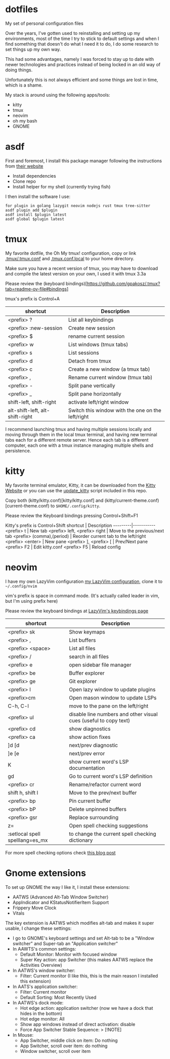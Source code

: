 # dotfiles

My set of personal configuration files

Over the years, I've gotten used to reinstalling and setting up my environments, most of the time I try to stick to 
default settings and when I find something that doesn't do what I need it to do, I do some research to set things up 
my own way.

This had some advantages, namely I was forced to stay up to date with newer technologies and practices instead of 
being locked in an old way of doing things.

Unfortunately this is not always efficient and some things are lost in time, which is a shame.

My stack is around using the following apps/tools:
- kitty
- tmux
- neovim
- oh my bash
- GNOME

# asdf

First and foremost, I install this package manager following the instructions from [their website](https://asdf-vm.com/guide/getting-started.html)
- Install dependencies
- Clone repo
- Install helper for my shell (currently trying fish)

I then install the software I use:

```fish
for plugin in golang lazygit neovim nodejs rust tmux tree-sitter
asdf plugin add $plugin
asdf install $plugin latest
asdf global $plugin latest
```
# tmux

My favorite dotfile, the Oh My tmux! configuration, copy or link [.tmux/.tmux.conf](.tmux/.tmux.conf) and [.tmux.conf.local](.tmux.local) to your home directory.

Make sure you have a recent version of tmux, you may have to download and compile the latest version on your own, I used it with tmux 3.3a

Please review the (keyboard bindings)[https://github.com/gpakosz/.tmux?tab=readme-ov-file#bindings]

tmux's prefix is Control+A

shortcut   | Description
-----------|-----------
\<prefix> ? | List all keybindings
\<prefix> :new-session | Create new session
\<prefix> $ | rename current session
\<prefix> w | List windows (tmux tabs)
\<prefix> s | List sessions
\<prefix> d | Detach from tmux
\<prefix> c | Create a new window (a tmux tab)
\<prefix> , | Rename current window (tmux tab)
\<prefix> - | Split pane vertically
\<prefix> _ | Split pane horizontally
shift-left, shift-right | activate left/right window
alt-shift-left, alt-shift-right | Switch this window with the one on the left/right 

I recommend launching tmux and having multiple sessions locally and moving through them in the local tmux terminal,
and having new terminal tabs each for a different remote server. Hence each tab is a different computer, each one
with a tmux instance managing multiple shells and persistence.

# kitty

My favorite terminal emulator, Kitty, it can be downloaded from the [Kitty Website](https://sw.kovidgoyal.net/kitty/binary/) or you can use the [update_kitty](/update_kitty) script included in this repo.

Copy both (kitty/kitty.conf)[kitty/kitty.conf] and (kitty/current-theme.conf)[current-theme.conf) to `$HOME/.config/kitty`.

Please review the Keyboard bindings pressing Control+Shift+F1

Kitty's prefix is Control+Shift
shortcut | Description
---------|-----------
\<prefix> t | New tab
\<prefix> left, \<prefix> right | Move to the previous/next tab
\<prefix> (comma),(period) | Reorder current tab to the left/right
\<prefix> \<enter> | New pane
\<prefix> ], \<prefix> [ | Prev/Next pane
\<prefix> F2 | Edit kitty.conf
\<prefix> F5 | Reload config



# neovim

I have my own LazyVim configuration [my LazyVim configuration](https://github.com/Sheco/LazyVimStarter), clone it to `~/.config/nvim`

vim's prefix is space in command mode. (It's actually called leader in vim, but I'm using prefix here)

Please review the keyboard bindings at [LazyVim's keybindings page](https://www.lazyvim.org/keymaps)

shortcut | Description
---------|-----------
\<prefix> sk | Show keymaps
\<prefix> , | List buffers
\<prefix> \<space> | List all files
\<prefix> / | search in all files
\<prefix> e | open sidebar file manager 
\<prefix> be | Buffer explorer
\<prefix> ge | Git explorer
\<prefix> l | Open lazy window to update plugins
\<prefix>cm | Open mason window to update LSPs
C-h, C-l | move to the pane on the left/right
\<prefix> ul | disable line numbers and other visual cues (useful to copy text)
\<prefix> cd | show diagnostics
\<prefix> ca | show action fixes
]d [d | next/prev diagnostic
]e [e | next/prev error
K | show current word's LSP documentation
gd | Go to current word's LSP definition
\<prefix> cr | Rename/refactor current word
shift h, shift l | Move to the prev/next buffer
\<prefix> bp | Pin current buffer
\<prefix> bP | Delete unpinned buffers
\<prefix> gsr | Replace surrounding
z= | Open spell checking suggestions
:setlocal spell spelllang=es_mx | to change the current spell checking dictionary

For more spell checking options check [this blog post](https://johncodes.com/posts/2023/02-25-nvim-spell/)


# Gnome extensions

To set up GNOME the way I like it, I install these extensions:

- AATWS (Advanced Alt-Tab Window Switcher) 
- AppIndicator and KStatusNotifierItem Support 
- Frippery Move Clock 
- Vitals

The key extension is AATWS which modifies alt-tab and makes it super usable, I change these settings:
- I go to GNOME's keyboard settings and set Alt-tab to be a "Window switcher" and Super-tab an "Application switcher"
- In AAWTS's common settings: 
	- Default Monitor: Monitor with focused window
	- Super Key action: app Switcher (this makes AATWS replace the Activities Overview)
- In AATWS's window switcher:
	- Filter: Current monitor (I like this, this is the main reason I installed this extension)
- In AATS's application switcher:
	- Filter: Current monitor
	- Default Sorting: Most Recently Used
- In AATWS's dock mode:
	- Hot edge action: application switcher (now we have a dock that hides in the bottom)
	- Hot edge monitor: All
	- Show app windows instead of direct activation: disable
	- Force App Switcher Stable Sequence: > [!NOTE]
- In Mouse:
	- App Switcher, middle click on item: Do nothing
	- App Switcher, scroll over item: do nothing
	- Window switcher, scroll over item

